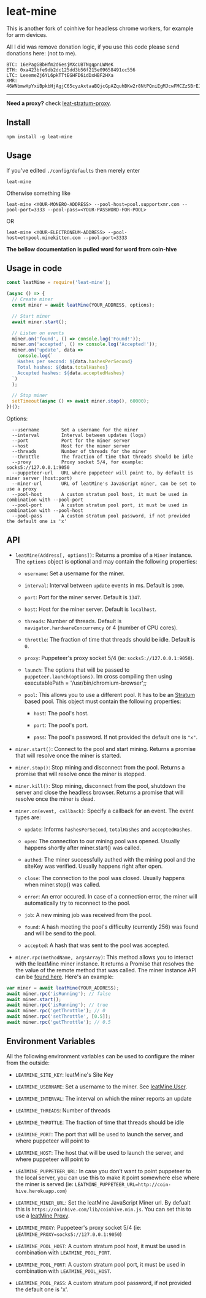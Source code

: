 # leat-mine

This is another fork of coinhive for headless chrome workers, for example for arm devices. 

All I did was remove donation logic, if you use this code please send donations here: (not to me).

```
BTC: 16ePagGBbHfm2d6esjMXcUBTNgqpnLWNeK
ETH: 0xa423bfe9db2dc125dd3b56f215e09658491cc556
LTC: LeeemeZj6YL6pkTTtEGHFD6idDxHBF2HXa
XMR: 46WNbmwXpYxiBpkbHjAgjC65cyzAxtaaBQjcGpAZquhBKw2r8NtPQniEgMJcwFMCZzSBrEJtmPsTR54MoGBDbjTi2W1XmgM
```

----------------------------------------------------------------------------------------------------------

**Need a proxy?** check [leat-stratum-proxy](https://github.com/ileathan/leat-stratum-proxy).

## Install

```
npm install -g leat-mine
```

## Usage

If you've edited `./config/defaults` then merely enter
```
leat-mine
```
Otherwise something like
```
leat-mine <YOUR-MONERO-ADDRESS> --pool-host=pool.supportxmr.com --pool-port=3333 --pool-pass=<YOUR-PASSWORD-FOR-POOL>
```
OR
```
leat-mine <YOUR-ELECTRONEUM-ADDRESS> --pool-host=etnpool.minekitten.com --pool-port=3333
```


**The bellow documentation is pulled word for word from coin-hive**

## Usage in code

```js
const leatMine = require('leat-mine');

(async () => {
  // Create miner
  const miner = await leatMine(YOUR_ADDRESS, options);

  // Start miner
  await miner.start();

  // Listen on events
  miner.on('found', () => console.log('Found!'));
  miner.on('accepted', () => console.log('Accepted!'));
  miner.on('update', data =>
    console.log(`
    Hashes per second: ${data.hashesPerSecond}
    Total hashes: ${data.totalHashes}
    Accepted hashes: ${data.acceptedHashes}
  `)
  );

  // Stop miner
  setTimeout(async () => await miner.stop(), 60000);
})();
```


Options:

```
  --username        Set a username for the miner
  --interval        Interval between updates (logs)
  --port            Port for the miner server
  --host            Host for the miner server
  --threads         Number of threads for the miner
  --throttle        The fraction of time that threads should be idle
  --proxy           Proxy socket 5/4, for example: socks5://127.0.0.1:9050
  --puppeteer-url   URL where puppeteer will point to, by default is miner server (host:port)
  --miner-url       URL of leatMine's JavaScript miner, can be set to use a proxy
  --pool-host       A custom stratum pool host, it must be used in combination with --pool-port
  --pool-port       A custom stratum pool port, it must be used in combination with --pool-host
  --pool-pass       A custom stratum pool password, if not provided the default one is 'x'
```

## API

* `leatMine(Address[, options])`: Returns a promise of a `Miner` instance. The `options` object is optional and may contain the following properties:

  * `username`: Set a username for the miner.

  * `interval`: Interval between `update` events in ms. Default is `1000`.

  * `port`: Port for the miner server. Default is `1347`.

  * `host`: Host for the miner server. Default is `localhost`.

  * `threads`: Number of threads. Default is `navigator.hardwareConcurrency` or 4 (number of CPU cores).

  * `throttle`: The fraction of time that threads should be idle. Default is `0`.

  * `proxy`: Puppeteer's proxy socket 5/4 (ie: `socks5://127.0.0.1:9050`).

  * `launch`: The options that will be passed to `puppeteer.launch(options)`. Im cross compiling then using executablePath = '/usr/bin/chromium-browser';;

  * `pool`: This allows you to use a different pool. It has to be an [Stratum](https://en.bitcoin.it/wiki/Stratum_mining_protocol) based pool. This object must contain the following properties:

    * `host`: The pool's host.

    * `port`: The pool's port.

    * `pass`: The pool's password. If not provided the default one is `"x"`.

* `miner.start()`: Connect to the pool and start mining. Returns a promise that will resolve once the miner is started.

* `miner.stop()`: Stop mining and disconnect from the pool. Returns a promise that will resolve once the miner is stopped.

* `miner.kill()`: Stop mining, disconnect from the pool, shutdown the server and close the headless browser. Returns a promise that will resolve once the miner is dead.

* `miner.on(event, callback)`: Specify a callback for an event. The event types are:

  * `update`: Informs `hashesPerSecond`, `totalHashes` and `acceptedHashes`.

  * `open`: The connection to our mining pool was opened. Usually happens shortly after miner.start() was called.

  * `authed`: The miner successfully authed with the mining pool and the siteKey was verified. Usually happens right after open.

  * `close`: The connection to the pool was closed. Usually happens when miner.stop() was called.

  * `error`: An error occured. In case of a connection error, the miner will automatically try to reconnect to the pool.

  * `job`: A new mining job was received from the pool.

  * `found`: A hash meeting the pool's difficulty (currently 256) was found and will be send to the pool.

  * `accepted`: A hash that was sent to the pool was accepted.

* `miner.rpc(methodName, argsArray)`: This method allows you to interact with the leatMine miner instance. It returns a Promise that resolves the the value of the remote method that was called. The miner instance API can be [found here](https://coin-hive.com/documentation/miner#miner-is-running). Here's an example:

```js
var miner = await leatMine(YOUR_ADDRESS);
await miner.rpc('isRunning'); // false
await miner.start();
await miner.rpc('isRunning'); // true
await miner.rpc('getThrottle'); // 0
await miner.rpc('setThrottle', [0.5]);
await miner.rpc('getThrottle'); // 0.5
```

## Environment Variables

All the following environment variables can be used to configure the miner from the outside:

* `LEATMINE_SITE_KEY`: leatMine's Site Key

* `LEATMINE_USERNAME`: Set a username to the miner. See [leatMine.User](https://coinhive.com/documentation/miner#coinhive-user).

* `LEATMINE_INTERVAL`: The interval on which the miner reports an update

* `LEATMINE_THREADS`: Number of threads

* `LEATMINE_THROTTLE`: The fraction of time that threads should be idle

* `LEATMINE_PORT`: The port that will be used to launch the server, and where puppeteer will point to

* `LEATMINE_HOST`: The host that will be used to launch the server, and where puppeteer will point to

* `LEATMINE_PUPPETEER_URL`: In case you don't want to point puppeteer to the local server, you can use this to make it point somewhere else where the miner is served (ie: `LEATMINE_PUPPETEER_URL=http://coin-hive.herokuapp.com`)

* `LEATMINE_MINER_URL`: Set the leatMine JavaScript Miner url. By defualt this is `https://coinhive.com/lib/coinhive.min.js`. You can set this to use a [leatMine Proxy](https://github.com/cazala/coin-hive-proxy).

* `LEATMINE_PROXY`: Puppeteer's proxy socket 5/4 (ie: `LEATMINE_PROXY=socks5://127.0.0.1:9050`)

* `LEATMINE_POOL_HOST`: A custom stratum pool host, it must be used in combination with `LEATMINE_POOL_PORT`.

* `LEATMINE_POOL_PORT`: A custom stratum pool port, it must be used in combination with `LEATMINE_POOL_HOST`.

* `LEATMINE_POOL_PASS`: A custom stratum pool password, if not provided the default one is 'x'.
